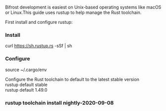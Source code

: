 Bifrost development is easiest on Unix-based operating systems like macOS or Linux.This guide uses rustup to help manage the Rust toolchain.  

First install and configure rustup:  
### Install
curl https://sh.rustup.rs -sSf | sh  
### Configure
source ~/.cargo/env  

Configure the Rust toolchain to default to the latest stable version  
rustup default stable  
rustup default 1.49.0  
### rustup toolchain install nightly-2020-09-08  